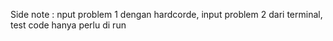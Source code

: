 Side note : nput problem 1 dengan hardcorde, input problem 2 dari terminal, test code hanya perlu di run
